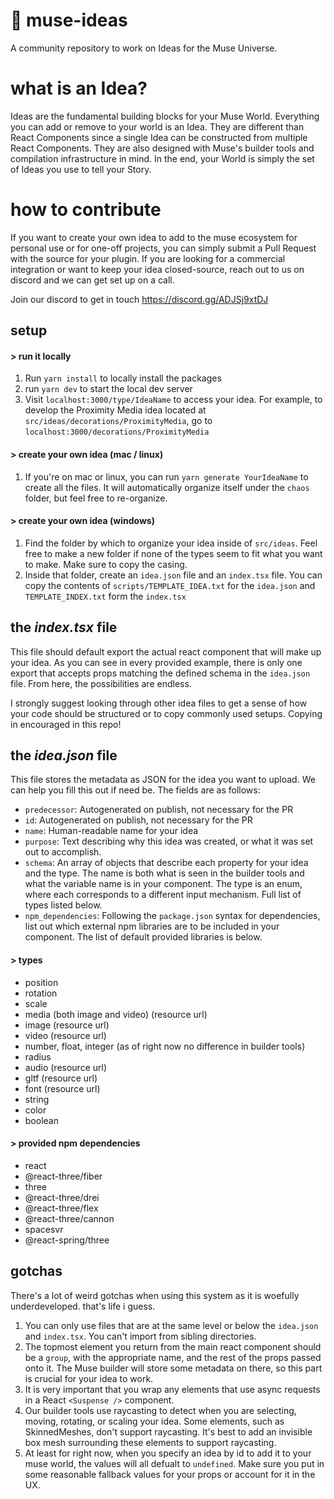 # 💭 muse-ideas

A community repository to work on Ideas for the Muse Universe. 

# what is an Idea?

Ideas are the fundamental building blocks for your Muse World. Everything you can add or remove to your world is an Idea. They are different than React Components since a single Idea can be constructed from multiple React Components. They are also designed with Muse's builder tools and compilation infrastructure in mind. In the end, your World is simply the set of Ideas you use to tell your Story.

# how to contribute

If you want to create your own idea to add to the muse ecosystem for personal use or for one-off projects, you can simply submit a Pull Request with the source for your plugin. If you are looking for a commercial integration or want to keep your idea closed-source, reach out to us on discord and we can get set up on a call.

Join our discord to get in touch https://discord.gg/ADJSj9xtDJ

## setup


#### \> run it locally

1. Run `yarn install` to locally install the packages
2. run `yarn dev` to start the local dev server
3. Visit `localhost:3000/type/IdeaName` to access your idea. For example, to develop the Proximity Media idea located at `src/ideas/decorations/ProximityMedia`, go to `localhost:3000/decorations/ProximityMedia`

#### \> create your own idea (mac / linux)

1. If you're on mac or linux, you can run `yarn generate YourIdeaName` to create all the files. It will automatically organize itself under the `chaos` folder, but feel free to re-organize.

#### \> create your own idea (windows)

1. Find the folder by which to organize your idea inside of `src/ideas`. Feel free to make a new folder if none of the types seem to fit what you want to make. Make sure to copy the casing.
2. Inside that folder, create an `idea.json` file and an `index.tsx` file. You can copy the contents of `scripts/TEMPLATE_IDEA.txt` for the `idea.json` and `TEMPLATE_INDEX.txt` form the `index.tsx`

## the _index.tsx_ file

This file should default export the actual react component that will make up your idea. As you can see in every provided example, there is only one export that accepts props matching the defined schema in the `idea.json` file. From here, the possibilities are endless. 

I strongly suggest looking through other idea files to get a sense of how your code should be structured or to copy commonly used setups. Copying in encouraged in this repo!

## the _idea.json_ file

This file stores the metadata as JSON for the idea you want to upload. We can help you fill this out if need be. The fields are as follows:

- `predecessor`: Autogenerated on publish, not necessary for the PR
- `id`: Autogenerated on publish, not necessary for the PR
- `name`: Human-readable name for your idea
- `purpose`: Text describing why this idea was created, or what it was set out to accomplish.
- `schema`: An array of objects that describe each property for your idea and the type. The name is both what is seen in the builder tools and what the variable name is in your component. The type is an enum, where each corresponds to a different input mechanism. Full list of types listed below.
- `npm_dependencies`: Following the `package.json` syntax for dependencies, list out which external npm libraries are to be included in your component. The list of default provided libraries is below.

#### \> types

- position
- rotation
- scale
- media (both image and video) (resource url)
- image (resource url)
- video (resource url)
- number, float, integer (as of right now no difference in builder tools)
- radius
- audio (resource url)
- gltf (resource url)
- font (resource url)
- string
- color
- boolean

#### \> provided npm dependencies
- react
- @react-three/fiber
- three
- @react-three/drei
- @react-three/flex
- @react-three/cannon
- spacesvr
- @react-spring/three

## gotchas

There's a lot of weird gotchas when using this system as it is woefully underdeveloped. that's life i guess.

1. You can only use files that are at the same level or below the `idea.json` and `index.tsx`. You can't import from sibling directories.
2. The topmost element you return from the main react component should be a `group`, with the appropriate name, and the rest of the props passed onto it. The Muse builder will store some metadata on there, so this part is crucial for your idea to work.
3. It is very important that you wrap any elements that use async requests in a React `<Suspense />` component.
4. Our builder tools use raycasting to detect when you are selecting, moving, rotating, or scaling your idea. Some elements, such as SkinnedMeshes, don't support raycasting. It's best to add an invisible box mesh surrounding these elements to support raycasting.
5. At least for right now, when you specify an idea by id to add it to your muse world, the values will all defualt to `undefined`. Make sure you put in some reasonable fallback values for your props or account for it in the UX.
